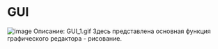 # GUI
![image](GUI_1.gif)
Описание:
GUI_1.gif
 Здесь представлена основная функция графического редактора - рисование.
